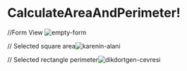 # CalculateAreaAndPerimeter!
//Form View ![empty-form](https://user-images.githubusercontent.com/82242098/169666535-a4711f13-9660-4982-b3a9-66a1c7a66076.jpg)


// Selected square area![karenin-alani](https://user-images.githubusercontent.com/82242098/169666543-813a2349-09ed-43f2-8f0c-a7340f2a5cf5.jpg)


// Selected rectangle perimeter![dikdortgen-cevresi](https://user-images.githubusercontent.com/82242098/169666547-e0817b82-dc95-4950-96b8-fff99efb4552.jpg)

